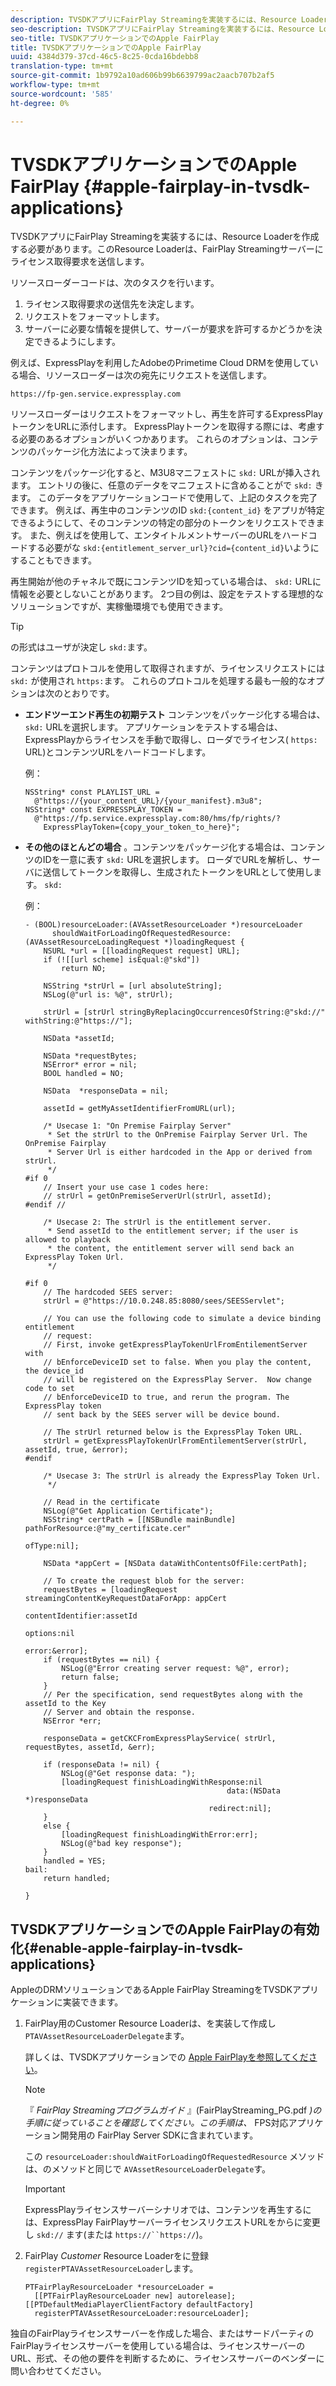 ```yaml
---
description: TVSDKアプリにFairPlay Streamingを実装するには、Resource Loaderを作成する必要があります。このResource Loaderは、FairPlay Streamingサーバーにライセンス取得要求を送信します。
seo-description: TVSDKアプリにFairPlay Streamingを実装するには、Resource Loaderを作成する必要があります。このResource Loaderは、FairPlay Streamingサーバーにライセンス取得要求を送信します。
seo-title: TVSDKアプリケーションでのApple FairPlay
title: TVSDKアプリケーションでのApple FairPlay
uuid: 4384d379-37cd-46c5-8c25-0cda16bdebb8
translation-type: tm+mt
source-git-commit: 1b9792a10ad606b99b6639799ac2aacb707b2af5
workflow-type: tm+mt
source-wordcount: '585'
ht-degree: 0%

---
```



# TVSDKアプリケーションでのApple FairPlay  {#apple-fairplay-in-tvsdk-applications}

TVSDKアプリにFairPlay Streamingを実装するには、Resource Loaderを作成する必要があります。このResource Loaderは、FairPlay Streamingサーバーにライセンス取得要求を送信します。

リソースローダーコードは、次のタスクを行います。

1. ライセンス取得要求の送信先を決定します。
1. リクエストをフォーマットします。
1. サーバーに必要な情報を提供して、サーバーが要求を許可するかどうかを決定できるようにします。

例えば、ExpressPlayを利用したAdobeのPrimetime Cloud DRMを使用している場合、リソースローダーは次の宛先にリクエストを送信します。

```
https://fp-gen.service.expressplay.com
```

リソースローダーはリクエストをフォーマットし、再生を許可するExpressPlayトークンをURLに添付します。 ExpressPlayトークンを取得する際には、考慮する必要のあるオプションがいくつかあります。 これらのオプションは、コンテンツのパッケージ化方法によって決まります。

コンテンツをパッケージ化すると、M3U8マニフェストに `skd:` URLが挿入されます。 エントリの後に、任意のデータをマニフェストに含めることがで `skd:` きます。 このデータをアプリケーションコードで使用して、上記のタスクを完了できます。 例えば、再生中のコンテンツのID `skd:{content_id}` をアプリが特定できるようにして、そのコンテンツの特定の部分のトークンをリクエストできます。 また、例えばを使用して、エンタイトルメントサーバーのURLをハードコードする必要がな `skd:{entitlement_server_url}?cid={content_id}`いようにすることもできます。

再生開始が他のチャネルで既にコンテンツIDを知っている場合は、 `skd:` URLに情報を必要としないことがあります。 2つ目の例は、設定をテストする理想的なソリューションですが、実稼働環境でも使用できます。

>[!TIP]
>
>の形式はユーザが決定し `skd:`ます。

コンテンツはプロトコルを使用して取得されますが、ライセンスリクエストには `skd:` が使用され `https:`ます。 これらのプロトコルを処理する最も一般的なオプションは次のとおりです。

* **エンドツーエンド再生の初期テスト** コンテンツをパッケージ化する場合は、 `skd:` URLを選択します。 アプリケーションをテストする場合は、ExpressPlayからライセンスを手動で取得し、ローダでライセンス( `https:` URL)とコンテンツURLをハードコードします。

   例：

   ```
   NSString* const PLAYLIST_URL =  
     @"https://{your_content_URL}/{your_manifest}.m3u8"; 
   NSString* const EXPRESSPLAY_TOKEN =  
     @"https://fp.service.expressplay.com:80/hms/fp/rights/? 
       ExpressPlayToken={copy_your_token_to_here}";
   ```

* **その他のほとんどの場合** 。コンテンツをパッケージ化する場合は、コンテンツのIDを一意に表す `skd:` URLを選択します。 ローダでURLを解析し、サーバに送信してトークンを取得し、生成されたトークンをURLとして使用します。 `skd:`

   例：

   ```
   - (BOOL)resourceLoader:(AVAssetResourceLoader *)resourceLoader  
         shouldWaitForLoadingOfRequestedResource:(AVAssetResourceLoadingRequest *)loadingRequest { 
       NSURL *url = [[loadingRequest request] URL]; 
       if (![[url scheme] isEqual:@"skd"]) 
           return NO; 
   
       NSString *strUrl = [url absoluteString]; 
       NSLog(@"url is: %@", strUrl); 
   
       strUrl = [strUrl stringByReplacingOccurrencesOfString:@"skd://" withString:@"https://"]; 
   
       NSData *assetId; 
   
       NSData *requestBytes; 
       NSError* error = nil; 
       BOOL handled = NO; 
   
       NSData  *responseData = nil; 
   
       assetId = getMyAssetIdentifierFromURL(url); 
   
       /* Usecase 1: "On Premise Fairplay Server" 
        * Set the strUrl to the OnPremise Fairplay Server Url. The OnPremise Fairplay  
        * Server Url is either hardcoded in the App or derived from strUrl. 
        */ 
   #if 0  
       // Insert your use case 1 codes here: 
       // strUrl = getOnPremiseServerUrl(strUrl, assetId); 
   #endif // 
   
       /* Usecase 2: The strUrl is the entitlement server. 
        * Send assetId to the entitlement server; if the user is allowed to playback  
        * the content, the entitlement server will send back an ExpressPlay Token Url. 
        */ 
   
   #if 0 
       // The hardcoded SEES server: 
       strUrl = @"https://10.0.248.85:8080/sees/SEESServlet"; 
   
       // You can use the following code to simulate a device binding entitlement  
       // request:  
       // First, invoke getExpressPlayTokenUrlFromEntilementServer with  
       // bEnforceDeviceID set to false. When you play the content, the device_id  
       // will be registered on the ExpressPlay Server.  Now change code to set  
       // bEnforceDeviceID to true, and rerun the program. The ExpressPlay token  
       // sent back by the SEES server will be device bound. 
   
       // The strUrl returned below is the ExpressPlay Token URL. 
       strUrl = getExpressPlayTokenUrlFromEntilementServer(strUrl, assetId, true, &error); 
   #endif 
   
       /* Usecase 3: The strUrl is already the ExpressPlay Token Url. 
        */ 
   
       // Read in the certificate 
       NSLog(@"Get Application Certificate"); 
       NSString* certPath = [[NSBundle mainBundle] pathForResource:@"my_certificate.cer"  
                                                            ofType:nil]; 
   
       NSData *appCert = [NSData dataWithContentsOfFile:certPath]; 
   
       // To create the request blob for the server: 
       requestBytes = [loadingRequest streamingContentKeyRequestDataForApp: appCert 
                                                         contentIdentifier:assetId  
                                                                   options:nil  
                                                                     error:&error]; 
       if (requestBytes == nil) { 
           NSLog(@"Error creating server request: %@", error); 
           return false; 
       } 
       // Per the specification, send requestBytes along with the assetId to the Key 
       // Server and obtain the response. 
       NSError *err; 
   
       responseData = getCKCFromExpressPlayService( strUrl, requestBytes, assetId, &err); 
   
       if (responseData != nil) { 
           NSLog(@"Get response data: "); 
           [loadingRequest finishLoadingWithResponse:nil  
                                                data:(NSData *)responseData 
                                            redirect:nil]; 
       } 
       else { 
           [loadingRequest finishLoadingWithError:err]; 
           NSLog(@"bad key response"); 
       } 
       handled = YES; 
   bail: 
       return handled; 
   
   }
   ```

## TVSDKアプリケーションでのApple FairPlayの有効化{#enable-apple-fairplay-in-tvsdk-applications}

AppleのDRMソリューションであるApple FairPlay StreamingをTVSDKアプリケーションに実装できます。

1. FairPlay用のCustomer Resource Loaderは、を実装して作成し `PTAVAssetResourceLoaderDelegate`ます。

   詳しくは、TVSDKアプリケーションでの [Apple FairPlayを参照してください](../../../tvsdk-1.4-for-ios/c-psdk-ios-1.4-drm-content-security/c-psdk-ios-1.4-apple-fairplay-tvsdk/c-psdk-ios-1.4-apple-fairplay-tvsdk.md)。

   >[!NOTE]
   >
   >『 *FairPlay Streamingプログラムガイド* 』(FairPlayStreaming_PG.pdf *)の手順に従っていることを確認してください。この手順は、* FPS対応アプリケーション開発用の [](https://developer.apple.com/services-account/download?path=/Developer_Tools/FairPlay_Streaming_SDK/FairPlay_Streaming_Server_SDK.zip)FairPlay Server SDKに含まれています。

   この `resourceLoader:shouldWaitForLoadingOfRequestedResource` メソッドは、のメソッドと同じで `AVAssetResourceLoaderDelegate`す。

   >[!IMPORTANT]
   >
   >ExpressPlayライセンスサーバーシナリオでは、コンテンツを再生するには、ExpressPlay FairPlayサーバーライセンスリクエストURLをからに変更し `skd://` ます(または `https://``https://`)。

1. FairPlay *Customer* Resource Loaderをに登録 `registerPTAVAssetResourceLoader`します。

   ```
   PTFairPlayResourceLoader *resourceLoader =  
     [[PTFairPlayResourceLoader new] autorelease];  
   [[PTDefaultMediaPlayerClientFactory defaultFactory]  
     registerPTAVAssetResourceLoader:resourceLoader];
   ```

独自のFairPlayライセンスサーバーを作成した場合、またはサードパーティのFairPlayライセンスサーバーを使用している場合は、ライセンスサーバーのURL、形式、その他の要件を判断するために、ライセンスサーバーのベンダーに問い合わせてください。